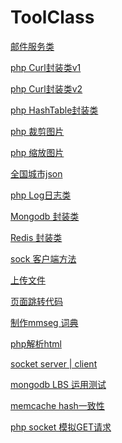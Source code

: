 ToolClass
=========
[邮件服务类](https://github.com/ruansheng/ToolClass/blob/master/SendMail.class.php)

[php Curl封装类v1](https://github.com/ruansheng/ToolClass/blob/master/Curl.class.php)

[php Curl封装类v2](https://github.com/ruansheng/ToolClass/blob/master/CurlTool.class.php)

[php HashTable封装类](https://github.com/ruansheng/ToolClass/blob/master/HashTable.class.php)

[php 裁剪图片](https://github.com/ruansheng/ToolClass/blob/master/ImageCut.class.php)

[php 缩放图片](https://github.com/ruansheng/ToolClass/blob/master/ImageResize.class.php)

[全国城市json](https://github.com/ruansheng/ToolClass/blob/master/JsonCity.class.php)

[php Log日志类](https://github.com/ruansheng/ToolClass/blob/master/Log.class.php)

[Mongodb 封装类](https://github.com/ruansheng/ToolClass/blob/master/MongodbService.php)

[Redis 封装类](https://github.com/ruansheng/ToolClass/blob/master/RedisService.php)

[sock 客户端方法](https://github.com/ruansheng/ToolClass/blob/master/SocketSend.php)

[上传文件](https://github.com/ruansheng/ToolClass/blob/master/UpLoadFile.class.php)

[页面跳转代码](https://github.com/ruansheng/ToolClass/blob/master/functions.class.php)

[制作mmseg 词典](https://github.com/ruansheng/ToolClass/blob/master/mmseg_dic.php)

[php解析html](https://github.com/ruansheng/ToolClass/blob/master/simple_html_dom.php)

[socket server | client](https://github.com/ruansheng/ToolClass/blob/master/socket.php)

[mongodb LBS 运用测试](https://github.com/ruansheng/ToolClass/blob/master/2dSphere.php)

[memcache hash一致性](https://github.com/ruansheng/ToolClass/blob/master/MemcacheHash.php)

[php socket 模拟GET请求](https://github.com/ruansheng/ToolClass/blob/master/php_socket_http.php)

